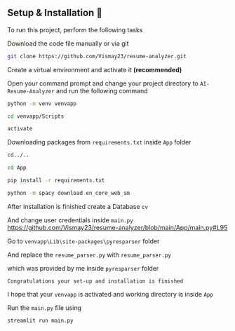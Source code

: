 ## Setup & Installation 👀

To run this project, perform the following tasks 

Download the code file manually or via git
```bash
git clone https://github.com/Vismay23/resume-analyzer.git
```

Create a virtual environment and activate it **(recommended)**

Open your command prompt and change your project directory to ```AI-Resume-Analyzer``` and run the following command 
```bash
python -m venv venvapp

cd venvapp/Scripts

activate

```

Downloading packages from ```requirements.txt``` inside ``App`` folder
```bash
cd../..

cd App

pip install -r requirements.txt

python -m spacy download en_core_web_sm

```

After installation is finished create a Database ```cv```

And change user credentials inside ```main.py```
https://github.com/Vismay23/resume-analyzer/blob/main/App/main.py#L95

Go to ```venvapp\Lib\site-packages\pyresparser``` folder

And replace the ```resume_parser.py``` with ```resume_parser.py``` 

which was provided by me inside ```pyresparser``` folder

``Congratulations your set-up and installation is finished ``

I hope that your ``venvapp`` is activated and working directory is inside ``App``

Run the ```main.py``` file using
```bash
streamlit run main.py

```
